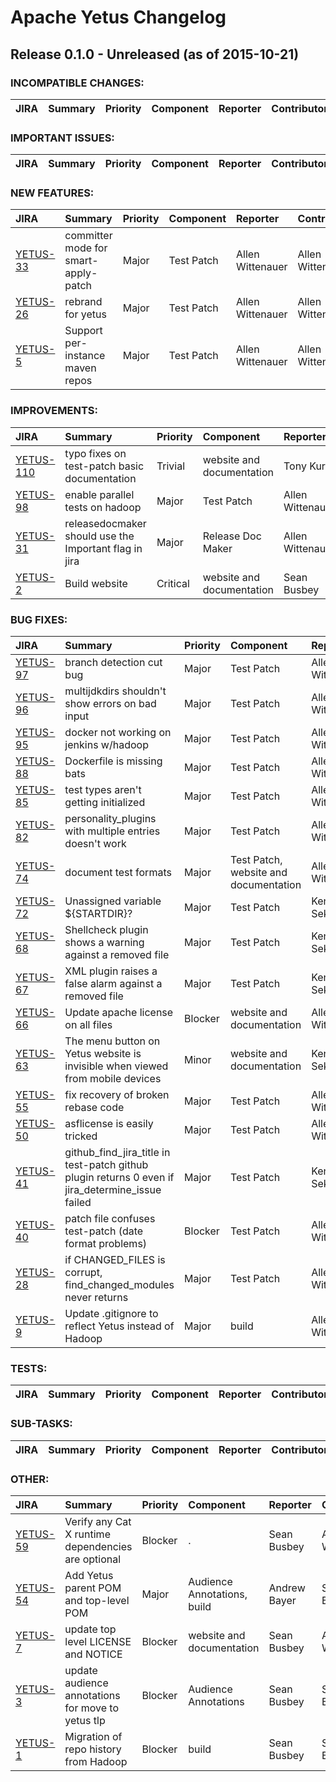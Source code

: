 
<!---
# Licensed to the Apache Software Foundation (ASF) under one
# or more contributor license agreements.  See the NOTICE file
# distributed with this work for additional information
# regarding copyright ownership.  The ASF licenses this file
# to you under the Apache License, Version 2.0 (the
# "License"); you may not use this file except in compliance
# with the License.  You may obtain a copy of the License at
#
#     http://www.apache.org/licenses/LICENSE-2.0
#
# Unless required by applicable law or agreed to in writing, software
# distributed under the License is distributed on an "AS IS" BASIS,
# WITHOUT WARRANTIES OR CONDITIONS OF ANY KIND, either express or implied.
# See the License for the specific language governing permissions and
# limitations under the License.
-->
# Apache Yetus Changelog

## Release 0.1.0 - Unreleased (as of 2015-10-21)

### INCOMPATIBLE CHANGES:

| JIRA | Summary | Priority | Component | Reporter | Contributor |
|:---- |:---- | :--- |:---- |:---- |:---- |


### IMPORTANT ISSUES:

| JIRA | Summary | Priority | Component | Reporter | Contributor |
|:---- |:---- | :--- |:---- |:---- |:---- |


### NEW FEATURES:

| JIRA | Summary | Priority | Component | Reporter | Contributor |
|:---- |:---- | :--- |:---- |:---- |:---- |
| [YETUS-33](https://issues.apache.org/jira/browse/YETUS-33) | committer mode for smart-apply-patch |  Major | Test Patch | Allen Wittenauer | Allen Wittenauer |
| [YETUS-26](https://issues.apache.org/jira/browse/YETUS-26) | rebrand for yetus |  Major | Test Patch | Allen Wittenauer | Allen Wittenauer |
| [YETUS-5](https://issues.apache.org/jira/browse/YETUS-5) | Support per-instance maven repos |  Major | Test Patch | Allen Wittenauer | Allen Wittenauer |


### IMPROVEMENTS:

| JIRA | Summary | Priority | Component | Reporter | Contributor |
|:---- |:---- | :--- |:---- |:---- |:---- |
| [YETUS-110](https://issues.apache.org/jira/browse/YETUS-110) | typo fixes on test-patch basic documentation |  Trivial | website and documentation | Tony Kurc | Tony Kurc |
| [YETUS-98](https://issues.apache.org/jira/browse/YETUS-98) | enable parallel tests on hadoop |  Major | Test Patch | Allen Wittenauer | Allen Wittenauer |
| [YETUS-31](https://issues.apache.org/jira/browse/YETUS-31) | releasedocmaker should use the Important flag in jira |  Major | Release Doc Maker | Allen Wittenauer | Kengo Seki |
| [YETUS-2](https://issues.apache.org/jira/browse/YETUS-2) | Build website |  Critical | website and documentation | Sean Busbey | Allen Wittenauer |


### BUG FIXES:

| JIRA | Summary | Priority | Component | Reporter | Contributor |
|:---- |:---- | :--- |:---- |:---- |:---- |
| [YETUS-97](https://issues.apache.org/jira/browse/YETUS-97) | branch detection cut bug |  Major | Test Patch | Allen Wittenauer | Allen Wittenauer |
| [YETUS-96](https://issues.apache.org/jira/browse/YETUS-96) | multijdkdirs shouldn't show errors on bad input |  Major | Test Patch | Allen Wittenauer | Allen Wittenauer |
| [YETUS-95](https://issues.apache.org/jira/browse/YETUS-95) | docker not working on jenkins w/hadoop |  Major | Test Patch | Allen Wittenauer | Allen Wittenauer |
| [YETUS-88](https://issues.apache.org/jira/browse/YETUS-88) | Dockerfile is missing bats |  Major | Test Patch | Allen Wittenauer | Allen Wittenauer |
| [YETUS-85](https://issues.apache.org/jira/browse/YETUS-85) | test types aren't getting initialized |  Major | Test Patch | Allen Wittenauer | Allen Wittenauer |
| [YETUS-82](https://issues.apache.org/jira/browse/YETUS-82) | personality\_plugins with multiple entries doesn't work |  Major | Test Patch | Allen Wittenauer | Allen Wittenauer |
| [YETUS-74](https://issues.apache.org/jira/browse/YETUS-74) | document test formats |  Major | Test Patch, website and documentation | Allen Wittenauer | Kengo Seki |
| [YETUS-72](https://issues.apache.org/jira/browse/YETUS-72) | Unassigned variable ${STARTDIR}? |  Major | Test Patch | Kengo Seki | Kengo Seki |
| [YETUS-68](https://issues.apache.org/jira/browse/YETUS-68) | Shellcheck plugin shows a warning against a removed file |  Major | Test Patch | Kengo Seki | Kengo Seki |
| [YETUS-67](https://issues.apache.org/jira/browse/YETUS-67) | XML plugin raises a false alarm against a removed file |  Major | Test Patch | Kengo Seki | Kengo Seki |
| [YETUS-66](https://issues.apache.org/jira/browse/YETUS-66) | Update apache license on all files |  Blocker | website and documentation | Allen Wittenauer | Allen Wittenauer |
| [YETUS-63](https://issues.apache.org/jira/browse/YETUS-63) | The menu button on Yetus website is invisible when viewed from mobile devices |  Minor | website and documentation | Kengo Seki | Allen Wittenauer |
| [YETUS-55](https://issues.apache.org/jira/browse/YETUS-55) | fix recovery of broken rebase code |  Major | Test Patch | Allen Wittenauer | Allen Wittenauer |
| [YETUS-50](https://issues.apache.org/jira/browse/YETUS-50) | asflicense is easily tricked |  Major | Test Patch | Allen Wittenauer | Allen Wittenauer |
| [YETUS-41](https://issues.apache.org/jira/browse/YETUS-41) | github\_find\_jira\_title in test-patch github plugin returns 0 even if jira\_determine\_issue failed |  Major | Test Patch | Kengo Seki | Kengo Seki |
| [YETUS-40](https://issues.apache.org/jira/browse/YETUS-40) | patch file confuses test-patch (date format problems) |  Blocker | Test Patch | Allen Wittenauer | Allen Wittenauer |
| [YETUS-28](https://issues.apache.org/jira/browse/YETUS-28) | if CHANGED\_FILES is corrupt, find\_changed\_modules never returns |  Major | Test Patch | Allen Wittenauer | Kengo Seki |
| [YETUS-9](https://issues.apache.org/jira/browse/YETUS-9) | Update .gitignore to reflect Yetus instead of Hadoop |  Major | build | Allen Wittenauer | Allen Wittenauer |


### TESTS:

| JIRA | Summary | Priority | Component | Reporter | Contributor |
|:---- |:---- | :--- |:---- |:---- |:---- |


### SUB-TASKS:

| JIRA | Summary | Priority | Component | Reporter | Contributor |
|:---- |:---- | :--- |:---- |:---- |:---- |


### OTHER:

| JIRA | Summary | Priority | Component | Reporter | Contributor |
|:---- |:---- | :--- |:---- |:---- |:---- |
| [YETUS-59](https://issues.apache.org/jira/browse/YETUS-59) | Verify any Cat X runtime dependencies are optional |  Blocker | . | Sean Busbey | Allen Wittenauer |
| [YETUS-54](https://issues.apache.org/jira/browse/YETUS-54) | Add Yetus parent POM and top-level POM |  Major | Audience Annotations, build | Andrew Bayer | Sean Busbey |
| [YETUS-7](https://issues.apache.org/jira/browse/YETUS-7) | update top level LICENSE and NOTICE |  Blocker | website and documentation | Sean Busbey | Allen Wittenauer |
| [YETUS-3](https://issues.apache.org/jira/browse/YETUS-3) | update audience annotations for move to yetus tlp |  Blocker | Audience Annotations | Sean Busbey | Sean Busbey |
| [YETUS-1](https://issues.apache.org/jira/browse/YETUS-1) | Migration of repo history from Hadoop |  Blocker | build | Sean Busbey | Sean Busbey |


